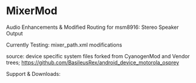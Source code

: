 # MixerMod
Audio Enhancements &amp; Modified Routing for msm8916: Stereo Speaker Output

Currently Testing: mixer_path.xml modifications

source: device specific system files forked from CyanogenMod and Vendor trees;
https://github.com/BasileusRex/android_device_motorola_osprey

Support & Downloads: <PENDING XDA Thread>
